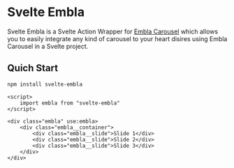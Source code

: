 # Svelte Embla
Svelte Embla is a Svelte Action Wrapper for [Embla Carousel](https://www.embla-carousel.com/)
which allows you to easily integrate any kind of carousel to your heart disires
using Embla Carousel in a Svelte project.

## Quich Start

```bash
npm install svelte-embla
```

```svelte
<script>
	import embla from "svelte-embla"
</script>

<div class="embla" use:embla>
	<div class="embla__container">
		<div class="embla__slide">Slide 1</div>
		<div class="embla__slide">Slide 2</div>
		<div class="embla__slide">Slide 3</div>
	</div>
</div>
```

